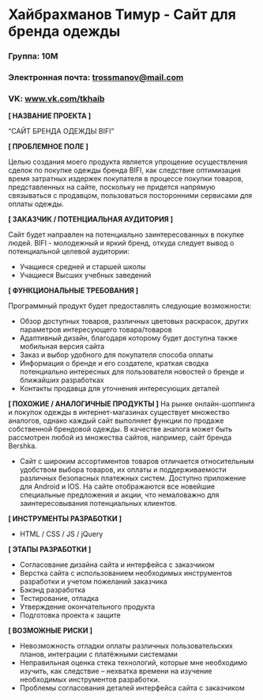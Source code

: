 # Хайбрахманов Тимур - Сайт для бренда одежды

### Группа: 10М 
### Электронная почта: trossmanov@mail.com
### VK: www.vk.com/tkhaib


**[ НАЗВАНИЕ ПРОЕКТА ]**

“САЙТ БРЕНДА ОДЕЖДЫ BIFI”

**[ ПРОБЛЕМНОЕ ПОЛЕ ]**

Целью создания моего продукта является упрощение осуществления сделок по покупке одежды бренда BIFI, как следствие оптимизация время затратных издержек покупателя в процессе покупки товаров, представленных на сайте, поскольку не придется напрямую связываться с продавцом, пользоваться посторонними сервисами для оплаты одежды.

**[ ЗАКАЗЧИК / ПОТЕНЦИАЛЬНАЯ АУДИТОРИЯ ]**

Сайт будет направлен на потенциально заинтересованных в покупке людей. BIFI - молодежный и яркий бренд, откуда следует вывод о потенциальной целевой аудитории:

- Учащиеся средней и старшей школы
-  Учащиеся Высших учебных заведений

**[ ФУНКЦИОНАЛЬНЫЕ ТРЕБОВАНИЯ ]**

Программный продукт будет предоставлять следующие возможности:

- Обзор доступных товаров, различных цветовых раскрасок, других параметров интересующего товара/товаров
- Адаптивный дизайн, благодаря которому будет доступна также мобильная версия сайта
- Заказ и выбор удобного для покупателя способа оплаты
- Информация о бренде и его создателе, краткая сводка потенциально интересных для пользователя новостей о бренде и ближайших разработках
- Контакты продавца для уточнения интересующих деталей

**[ ПОХОЖИЕ / АНАЛОГИЧНЫЕ ПРОДУКТЫ ]**
На рынке онлайн-шоппинга и покупок одежды в интернет-магазинах существует множество аналогов, однако каждый сайт выполняет функции по продаже собственной брендовой одежды. В качестве аналога может быть рассмотрен любой из множества сайтов, например, сайт бренда Bershka.

- Сайт с широким ассортиментов товаров отличается относительным удобством выбора товаров, их оплаты и поддерживаемости различных безопасных платежных систем. Доступно приложение для Android и IOS. На сайте отображаются все новейшие специальные предложения и акции, что немаловажно для заинтересовывания потенциальных клиентов.

**[ ИНСТРУМЕНТЫ РАЗРАБОТКИ ]**

- HTML / CSS / JS / jQuery 

**[ ЭТАПЫ РАЗРАБОТКИ ]**

- Согласование дизайна сайта и интерфейса с заказчиком
- Верстка сайта с использованием необходимых инструментов разработки и учетом пожеланий заказчика
- Бэкэнд разработка 
- Тестирование, отладка
- Утверждение окончательного продукта
- Подготовка проекта к защите

**[ ВОЗМОЖНЫЕ РИСКИ ]**

-  Невозможность отладки оплаты различных пользовательских планов, интеграции с платёжными системами
- Неправильная оценка стека технологий, которые мне необходимо изучить, как следствие – нехватка времени на изучение необходимых инструментов разработки.
- Проблемы согласования деталей интерфейса сайта с заказчиком
